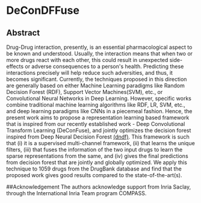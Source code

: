 # DeConDFFuse


## Abstract

Drug-Drug interaction, presently, is an essential pharmacological aspect to be known and understood. Usually, the interaction means that when two or more drugs react with each other, this could result in unexpected side-effects or adverse consequences to a person's health. Predicting these interactions precisely will help reduce such adversities, and thus, it becomes significant. Currently, the techniques proposed in this direction are generally based on either Machine Learning paradigms like Random Decision Forest (RDF), Support Vector Machines(SVM), etc., or Convolutional Neural Networks in Deep Learning. However, specific works combine traditional machine learning algorithms like RDF, LR, SVM, etc., and deep learning paradigms like CNNs in a piecemeal fashion. Hence, the present work aims to propose a representation learning based framework that is inspired from our recently established work - Deep Convolutional Transform Learning (DeConFuse), and jointly optimizes the decision forest inspired from Deep Neural Decision Forest [(dndf)](https://www.cv-foundation.org/openaccess/content_iccv_2015/papers/Kontschieder_Deep_Neural_Decision_ICCV_2015_paper.pdf). This framework is such that (i) it is a supervised multi-channel framework, (ii) that learns the unique filters, (iii) that fuses the information of the two input drugs to learn the sparse representations from the same, and (iv) gives the final predictions from decision forest that are jointly and globally optimized. We apply this technique to 1059 drugs from the DrugBank database and find that the proposed work gives good results compared to the state-of-the-art(s).


##Acknowledgement 
The authors acknowledge support from Inria Saclay, through the International Inria Team program COMPASS.







